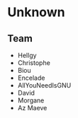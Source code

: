 # Unknown

##

## Team

 * Hellgy
 * Christophe
 * Biou
 * Encelade
 * AllYouNeedIsGNU
 * David
 * Morgane
 * Az Maeve